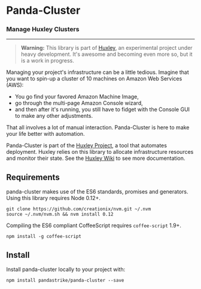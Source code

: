 Panda-Cluster
============

### Manage Huxley Clusters
---
> **Warning:** This library is part of [Huxley][huxley], an experimental project under heavy development.  It's awesome and becoming even more so, but it is a work in progress.

Managing your project's infrastructure can be a little tedious.  Imagine that you want to spin-up a cluster of 10 machines on Amazon Web Services (AWS):
- You go find your favored Amazon Machine Image,
- go through the multi-page Amazon Console wizard,
- and then after it's running, you still have to fidget with the Console GUI to make any other adjustments.  

That all involves a lot of manual interaction. Panda-Cluster is here to make your life better with automation.

Panda-Cluster is part of the [Huxley Project][huxley], a tool that automates deployment.  Huxley relies on this library to allocate infrastructure resources and monitor their state.  See the [Huxley Wiki][wiki] to see more documentation.


## Requirements
panda-cluster makes use of the ES6 standards, promises and generators.  Using this library requires Node 0.12+.

```shell
git clone https://github.com/creationix/nvm.git ~/.nvm
source ~/.nvm/nvm.sh && nvm install 0.12
```

Compiling the ES6 compliant CoffeeScript requires `coffee-script` 1.9+.
```shell
npm install -g coffee-script
```

## Install
Install panda-cluster locally to your project with:

```
npm install pandastrike/panda-cluster --save
```

[huxley]:https://github.com/pandastrike/huxley
[wiki]:https://github.com/pandastrike/huxley/wiki/Panda-Cluster
